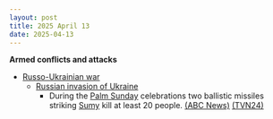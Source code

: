 ```yaml
---
layout: post
title: 2025 April 13
date: 2025-04-13
---
```



**Armed conflicts and attacks**

* [Russo-Ukrainian war](https://en.wikipedia.org/wiki/Russo-Ukrainian_War "Russo-Ukrainian War")
  + [Russian invasion of Ukraine](https://en.wikipedia.org/wiki/Russian_invasion_of_Ukraine "Russian invasion of Ukraine")
    - During the [Palm Sunday](https://en.wikipedia.org/wiki/Palm_Sunday "Palm Sunday") celebrations two ballistic missiles striking [Sumy](https://en.wikipedia.org/wiki/Sumy "Sumy") kill at least 20 people. [(ABC News)](https://abcnews.go.com/International/russian-missile-strike-ukraines-sumy-kills-mayor/story?id=120759230) [(TVN24)](https://tvn24.pl/swiat/ukraina-atak-rakietowy-na-centrum-sum-zginelo-wiele-osob-st8408472)
